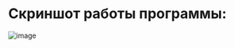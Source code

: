 # Скриншот работы программы:
![image](https://github.com/ddxdydz/Simulation-modeling-of-queuing-systems/assets/73974596/bfea46eb-6f41-4754-8012-77222f880bf3)
